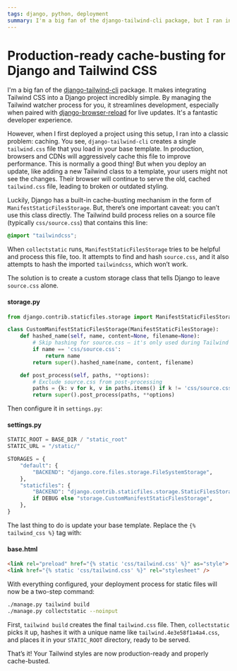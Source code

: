 ```yaml
---
tags: django, python, deployment
summary: I'm a big fan of the django-tailwind-cli package, but I ran into problems deploying it to production. Here’s how to make sure you cache-bust tailwind.css.
---
```


# Production-ready cache-busting for Django and Tailwind CSS

I'm a big fan of the [django-tailwind-cli](https://github.com/django-commons/django-tailwind-cli) package. It makes integrating Tailwind CSS into a Django project incredibly simple. By managing the Tailwind watcher process for you, it streamlines development, especially when paired with [django-browser-reload](https://github.com/adamchainz/django-browser-reload) for live updates. It's a fantastic developer experience.

However, when I first deployed a project using this setup, I ran into a classic problem: caching. You see, `django-tailwind-cli` creates a single `tailwind.css` file that you load in your base template. In production, browsers and CDNs will aggressively cache this file to improve performance. This is normally a good thing! But when you deploy an update, like adding a new Tailwind class to a template, your users might not see the changes. Their browser will continue to serve the old, cached `tailwind.css` file, leading to broken or outdated styling.

Luckily, Django has a built-in cache-busting mechanism in the form of `ManifestStaticFilesStorage`. But, there’s one important caveat: you can’t use this class directly. The Tailwind build process relies on a source file (typically `css/source.css`) that contains this line:

```css
@import "tailwindcss";
```

When `collectstatic` runs, `ManifestStaticFilesStorage` tries to be helpful and process this file, too. It attempts to find and hash `source.css`, and it also attempts to hash the imported `tailwindcss`, which won’t work.

The solution is to create a custom storage class that tells Django to leave `source.css` alone.

#### <i class="fa-regular fa-file-code"></i> storage.py
```python
from django.contrib.staticfiles.storage import ManifestStaticFilesStorage

class CustomManifestStaticFilesStorage(ManifestStaticFilesStorage):
    def hashed_name(self, name, content=None, filename=None):
        # Skip hashing for source.css — it's only used during Tailwind compilation
        if name == 'css/source.css':
            return name
        return super().hashed_name(name, content, filename)

    def post_process(self, paths, **options):
        # Exclude source.css from post-processing
        paths = {k: v for k, v in paths.items() if k != 'css/source.css'}
        return super().post_process(paths, **options)
```

Then configure it in `settings.py`:

#### <i class="fa-regular fa-file-code"></i> settings.py
```python
STATIC_ROOT = BASE_DIR / "static_root"
STATIC_URL = "/static/"

STORAGES = {
    "default": {
        "BACKEND": "django.core.files.storage.FileSystemStorage",
    },
    "staticfiles": {
        "BACKEND": "django.contrib.staticfiles.storage.StaticFilesStorage"
        if DEBUG else "storage.CustomManifestStaticFilesStorage",
    },
}
```

The last thing to do is update your base template. Replace the `{% tailwind_css %}` tag with:

#### <i class="fa-regular fa-file-code"></i> base.html
```html
<link rel="preload" href="{% static 'css/tailwind.css' %}" as="style">
<link href="{% static 'css/tailwind.css' %}" rel="stylesheet" />
```

With everything configured, your deployment process for static files will now be a two-step command:

```sh
./manage.py tailwind build
./manage.py collectstatic --noinput
```

First, `tailwind build` creates the final `tailwind.css` file. Then, `collectstatic` picks it up, hashes it with a unique name like `tailwind.4e3e58f1a4a4.css`, and places it in your `STATIC_ROOT` directory, ready to be served.

That’s it! Your Tailwind styles are now production-ready and properly cache-busted.